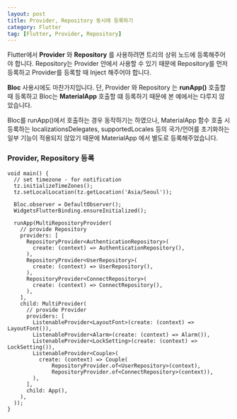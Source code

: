 ```yaml
---
layout: post
title: Provider, Repository 동시에 등록하기
category: Flutter
tag: [Flutter, Provider, Repository]
---
```


Flutter에서 **Provider** 와 **Repository** 를 사용하려면 트리의 상위 노드에 등록해주어야 합니다. Repository는 Provider 안에서 사용할 수 있기 때문에 Repository를 먼저 등록하고 Provider를 등록할 때 Inject 해주어야 합니다. 

**Bloc** 사용시에도 마찬가지입니다. 단, Provider 와 Repository 는 **runApp()** 호출할 때 등록하고 Bloc는 **MaterialApp** 호출할 떄 등록하기 때문에 본 예에서는 다루지 않았습니다.

<div class="message">
Bloc를 runApp()에서 호출하는 경우 동작하기는 하였으나, MaterialApp 함수 호출 시 등록하는 localizationsDelegates, supportedLocales 등의 국가/언어를 초기화하는 일부 기능이 적용되지 않았기 때문에 MaterialApp 에서 별도로 등록해주었습니다.
</div>


### Provider, Repository 등록
```
void main() {
  // set timezone - for notification
  tz.initializeTimeZones();
  tz.setLocalLocation(tz.getLocation('Asia/Seoul'));

  Bloc.observer = DefaultObserver();
  WidgetsFlutterBinding.ensureInitialized();

  runApp(MultiRepositoryProvider(
    // provide Repository
    providers: [
      RepositoryProvider<AuthenticationRepository>(
        create: (context) => AuthenticationRepository(),
      ),
      RepositoryProvider<UserRepository>(
        create: (context) => UserRepository(),
      ),
      RepositoryProvider<ConnectRepository>(
        create: (context) => ConnectRepository(),
      ),
    ],
    child: MultiProvider(
      // provide Provider
      providers: [
        ListenableProvider<LayoutFont>(create: (context) => LayoutFont()),
        ListenableProvider<Alarm>(create: (context) => Alarm()),
        ListenableProvider<LockSetting>(create: (context) => LockSetting()),
        ListenableProvider<Couple>(
          create: (context) => Couple(
              RepositoryProvider.of<UserRepository>(context),
              RepositoryProvider.of<ConnectRepository>(context)),
        ),
      ],
      child: App(),
    ),
  ));
}
```